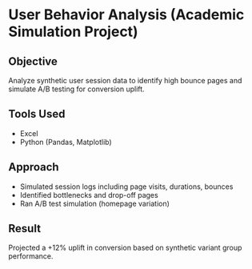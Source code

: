 # User Behavior Analysis (Academic Simulation Project)

## Objective
Analyze synthetic user session data to identify high bounce pages and simulate A/B testing for conversion uplift.

## Tools Used
- Excel
- Python (Pandas, Matplotlib)

## Approach
- Simulated session logs including page visits, durations, bounces
- Identified bottlenecks and drop-off pages
- Ran A/B test simulation (homepage variation)

## Result
Projected a +12% uplift in conversion based on synthetic variant group performance.


